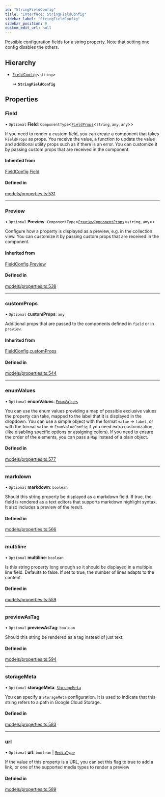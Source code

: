```yaml
---
id: "StringFieldConfig"
title: "Interface: StringFieldConfig"
sidebar_label: "StringFieldConfig"
sidebar_position: 0
custom_edit_url: null
---
```


Possible configuration fields for a string property. Note that setting one
config disables the others.

## Hierarchy

- [`FieldConfig`](FieldConfig)<`string`\>

  ↳ **`StringFieldConfig`**

## Properties

### Field

• `Optional` **Field**: `ComponentType`<[`FieldProps`](FieldProps)<`string`, `any`, `any`\>\>

If you need to render a custom field, you can create a component that
takes `FieldProps` as props. You receive the value, a function to
update the value and additional utility props such as if there is an error.
You can customize it by passing custom props that are received
in the component.

#### Inherited from

[FieldConfig](FieldConfig).[Field](FieldConfig#field)

#### Defined in

[models/properties.ts:531](https://github.com/Camberi/firecms/blob/2d60fba/src/models/properties.ts#L531)

___

### Preview

• `Optional` **Preview**: `ComponentType`<[`PreviewComponentProps`](PreviewComponentProps)<`string`, `any`\>\>

Configure how a property is displayed as a preview, e.g. in the collection
view. You can customize it by passing custom props that are received
in the component.

#### Inherited from

[FieldConfig](FieldConfig).[Preview](FieldConfig#preview)

#### Defined in

[models/properties.ts:538](https://github.com/Camberi/firecms/blob/2d60fba/src/models/properties.ts#L538)

___

### customProps

• `Optional` **customProps**: `any`

Additional props that are passed to the components defined in `field`
or in `preview`.

#### Inherited from

[FieldConfig](FieldConfig).[customProps](FieldConfig#customprops)

#### Defined in

[models/properties.ts:544](https://github.com/Camberi/firecms/blob/2d60fba/src/models/properties.ts#L544)

___

### enumValues

• `Optional` **enumValues**: [`EnumValues`](../types/EnumValues)

You can use the enum values providing a map of possible
exclusive values the property can take, mapped to the label that it is
displayed in the dropdown. You can use a simple object with the format
`value` => `label`, or with the format `value` => `EnumValueConfig` if you
need extra customization, (like disabling specific options or assigning
colors). If you need to ensure the order of the elements, you can pass
a `Map` instead of a plain object.

#### Defined in

[models/properties.ts:577](https://github.com/Camberi/firecms/blob/2d60fba/src/models/properties.ts#L577)

___

### markdown

• `Optional` **markdown**: `boolean`

Should this string property be displayed as a markdown field. If true,
the field is rendered as a text editors that supports markdown highlight
syntax. It also includes a preview of the result.

#### Defined in

[models/properties.ts:566](https://github.com/Camberi/firecms/blob/2d60fba/src/models/properties.ts#L566)

___

### multiline

• `Optional` **multiline**: `boolean`

Is this string property long enough so it should be displayed in
a multiple line field. Defaults to false. If set to true,
the number of lines adapts to the content

#### Defined in

[models/properties.ts:559](https://github.com/Camberi/firecms/blob/2d60fba/src/models/properties.ts#L559)

___

### previewAsTag

• `Optional` **previewAsTag**: `boolean`

Should this string be rendered as a tag instead of just text.

#### Defined in

[models/properties.ts:594](https://github.com/Camberi/firecms/blob/2d60fba/src/models/properties.ts#L594)

___

### storageMeta

• `Optional` **storageMeta**: [`StorageMeta`](StorageMeta)

You can specify a `StorageMeta` configuration. It is used to
indicate that this string refers to a path in Google Cloud Storage.

#### Defined in

[models/properties.ts:583](https://github.com/Camberi/firecms/blob/2d60fba/src/models/properties.ts#L583)

___

### url

• `Optional` **url**: `boolean` \| [`MediaType`](../types/MediaType)

If the value of this property is a URL, you can set this flag to true
to add a link, or one of the supported media types to render a preview

#### Defined in

[models/properties.ts:589](https://github.com/Camberi/firecms/blob/2d60fba/src/models/properties.ts#L589)
